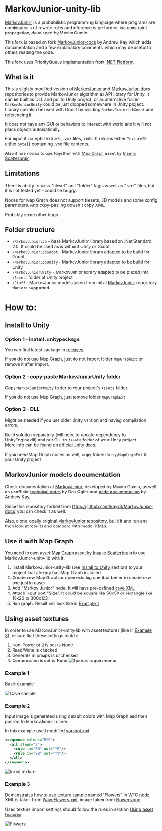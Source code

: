 # MarkovJunior-unity-lib
[MarkovJunior](https://github.com/mxgmn/MarkovJunior) is a probabilistic programming language where programs are combinations of rewrite rules and inference is performed via constraint propagation, developed by Maxim Gumin.

This fork is based on fork [MarkovJunior-docs](https://github.com/kaya3/MarkovJunior-docs) by Andrew Kay which adds documentation and a few explanatory comments, which may be useful to others reading the code.

This fork uses PriorityQueue implementation from [.NET Platform](https://github.com/dotnet).

## What is it
This is slightly modified version of [MarkovJunior](https://github.com/mxgmn/MarkovJunior) and [MarkovJunior-docs](https://github.com/kaya3/MarkovJunior-docs) repositories to provide MarkovJunior algorithm as API library for Unity. It can be built as DLL and put to Unity project, or as alternative folder `MarkovJuniorUnity` could be just dropped somewhere in Unity project. Library can also be used with Godot by building `MarkovJuniorLibGodot` and referencing it.

It does not have any GUI or behaviors to interact with world and it will not place objects automatically.

For input it accepts textures, .vox files, xmls. It returns either `Texture2D` either `byte[]` containing .vox file contents.

Also it has nodes to use together with [Map Graph](https://assetstore.unity.com/packages/tools/utilities/map-graph-177023) asset by [Insane Scatterbrain](https://www.insanescatterbrain.com/).

## Limitations
There is ability to pass "tileset" and "folder" tags as well as ".vox" files, but it is not tested yet - could be buggy.

Nodes for Map Graph does not support tilesets, 3D models and some config parameters. And copy-pasting dowsn't copy XML.

Probably some other bugs

## Folder structure
- `/MarkovJuniorLib` - base MarkovJunior library based on .Net Standard 2.0. It could be used as is without Unity or Godot
- `/MarkovJuniorLibGodot` - MarkovJunior library adapted to be build for Godot
- `/MarkovJuniorLibUnity` - MarkovJunior library adapted to be build for Unity
- `/MarkovJuniorUnity` - MarkovJunior library adapted to be placed into `/Assets` folder of Unity project
- `/Stuff` - MarkovJunior models taken from initial [MarkovJunior](https://github.com/mxgmn/MarkovJunior) repository that are supported.

# How to:
## Install to Unity
### Option 1 - install .unitypackage

You can find latest package in [releases](https://github.com/giollord/MarkovJunior-unity-lib/releases/latest).

If you do not use Map Graph, just do not import folder `MapGraphExt` or remove it after import.

### Option 2 - copy-paste MarkovJuniorUnity folder

Copy `MarkovJuniorUnity` folder to your project's `Assets` folder.

If you do not use Map Graph, just remove folder `MapGraphExt`

### Option 3 - DLL
Might be needed if you use older Unity version and having compilation errors.

Build solution separately (will need to update dependency to UnityEngine.dll) and put DLL to `Assets` folder of your Unity project.
<br>
More info can be found [on official Unity docs](https://docs.unity3d.com/Manual/UsingDLL.html).

If you need Map Graph nodes as well, copy folder `Unity/MapGraphExt` to your Unity project

## MarkovJunior models documentation

Check documentation at [MarkovJunior](https://github.com/mxgmn/MarkovJunior), developed by Maxim Gumin, as well as unofficial [technical notes](https://gist.github.com/dogles/a926ab890552cc7e45400a930398449d) by Dan Ogles and [code documentation](https://github.com/kaya3/MarkovJunior-docs) by Andrew Kay.

Since this repository forked from https://github.com/kaya3/MarkovJunior-docs, you can check it as well.

Also, clone locally original [MarkovJunior](https://github.com/mxgmn/MarkovJunior) repository, build it and run and then look at results and compare with model XMLs.

## Use it with Map Graph

You need to own asset [Map Graph](https://assetstore.unity.com/packages/tools/utilities/map-graph-177023) asset by [Insane Scatterbrain](https://www.insanescatterbrain.com/) to use MarkovJunior-unity-lib with it.

1. Install MarkovJunior-unity-lib (see [Install to Unity](#install-to-unity) section) to your project that already has Map Graph installed
2. Create new Map Graph or open existing one (but better to create new one just in case)
3. Add "Markov Junior" node. It will have pre-defined [cave XML](https://github.com/mxgmn/MarkovJunior/blob/main/models/Cave.xml)
4. Attach input port "Size". It could be square like 50x50 or rectangle like 10x20 or 300x123
5. Run graph. Result will look like in [Example 1](#example-1)

## Using asset textures
In order to use MarkovJunior-unity-lib with asset textures (like in [Example 3](#example-3)), ensure that these settings match:
1. Non-Power of 2 is set to None
2. Read/Write is checked
3. Generate mipmaps is unchecked
4. Compression is set to None
![Texture requirements](/ReadmeImages/texture-requirements.png)

### Example 1
Basic example

![Cave sample](/ReadmeImages/cave.PNG)

### Example 2
Input image is generated using default colors with Map Graph and then passed to MarkovJunior runner.

In this example used modified [voronoi.xml](https://github.com/mxgmn/MarkovJunior/blob/main/models/Voronoi.xml)

```xml
<sequence values="BYE">
  <all steps="2">
    <rule in="EB" out="*E"/>
    <rule in="YB" out="*Y"/>
  </all>
</sequence>
```

![Initial texture](/ReadmeImages/initial-texture.PNG)

### Example 3
Demonstrates how to use texture sample named "Flowers" in WFC node. XML is taken from [WaveFlowers.xml](https://github.com/mxgmn/MarkovJunior/blob/main/models/WaveFlowers.xml), image taken from [Flowers.png](https://github.com/mxgmn/MarkovJunior/blob/main/resources/samples/Flowers.png).

Used texture import settings should follow the rules in section [Using asset textures](#Using-asset-textures)

![Flowers](/ReadmeImages/flowers.PNG)
